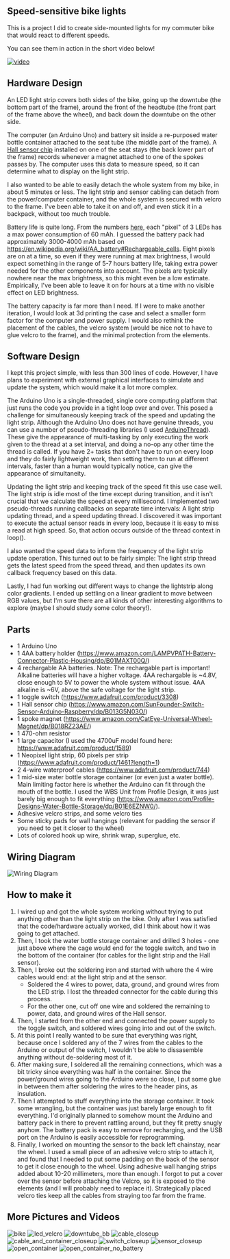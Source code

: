 ## Speed-sensitive bike lights

This is a project I did to create side-mounted lights for my commuter bike that would react to different speeds.

You can see them in action in the short video below!

[![video](http://img.youtube.com/vi/7HX3JH0OVps/0.jpg)](https://www.youtube.com/watch?v=7HX3JH0OVps)


## Hardware Design

An LED light strip covers both sides of the bike, going up the downtube (the bottom part of the frame), around the front of the headtube (the front part of the frame above the wheel), and back down the downtube on the other side.

The computer (an Arduino Uno) and battery sit inside a re-purposed water bottle container attached to the seat tube (the middle part of the frame). A [Hall sensor chip](https://en.wikipedia.org/wiki/Hall_effect_sensor) installed on one of the seat stays (the back lower part of the frame) records whenever a magnet attached to one of the spokes passes by. The computer uses this data to measure speed, so it can determine what to display on the light strip.

I also wanted to be able to easily detach the whole system from my bike, in about 5 minutes or less. The light strip and sensor cabling can detach from the power/computer container, and the whole system is secured with velcro to the frame. I've been able to take it on and off, and even stick it in a backpack, without too much trouble.

Battery life is quite long.
From the numbers [here](https://learn.adafruit.com/battery-power-for-led-pixels-and-strips/estimating-running-time), each "pixel" of 3 LEDs has a max power consumption of 60 mAh.
I guessed the battery pack had approximately 3000-4000 mAh based on https://en.wikipedia.org/wiki/AA_battery#Rechargeable_cells.
Eight pixels are on at a time, so even if they were running at max brightness, I would expect something in the range of 5-7 hours battery life, taking extra power needed for the other components into account.
The pixels are typically nowhere near the max brightness, so this might even be a low estimate.
Empirically, I've been able to leave it on for hours at a time with no visible effect on LED brightness.

The battery capacity is far more than I need. If I were to make another iteration, I would look at 3d printing the case and select a smaller form factor for the computer and power supply.
I would also rethink the placement of the cables, the velcro system (would be nice not to have to glue velcro to the frame), and the minimal protection from the elements.

## Software Design

I kept this project simple, with less than 300 lines of code.
However, I have plans to experiment with external graphical interfaces to simulate and update the system, which would make it a lot more complex.

The Arduino Uno is a single-threaded, single core computing platform that just runs the code you provide in a tight loop over and over.
This posed a challenge for simultaneously keeping track of the speed and updating the light strip.
Although the Arduino Uno does not have genuine threads, you can use a number of pseudo-threading libraries (I used [ArduinoThread](https://github.com/ivanseidel/ArduinoThread)). These give the appearance of multi-tasking by only executing the work given to the thread at a set interval, and doing a no-op any other time the thread is called. If you have 2+ tasks that don't have to run on every loop and they do fairly lightweight work, then setting them to run at different intervals, faster than a human would typically notice, can give the appearance of simultaneity.

Updating the light strip and keeping track of the speed fit this use case well. The light strip is idle most of the time except during transition, and it isn't crucial that we calculate the speed at every millisecond. I implemented two pseudo-threads running callbacks on separate time intervals: A light strip updating thread, and a speed updating thread. I discovered it was important to execute the actual sensor reads in every loop, because it is easy to miss a read at high speed. So, that action occurs outside of the thread context in loop().

I also wanted the speed data to inform the frequency of the light strip update operation. This turned out to be fairly simple: The light strip thread gets the latest speed from the speed thread, and then updates its own callback frequency based on this data.

Lastly, I had fun working out different ways to change the lightstrip along color gradients. I ended up settling on a linear gradient to move between RGB values, but I'm sure there are all kinds of other interesting algorithms to explore (maybe I should study some color theory!).

## Parts

- 1 Arduino Uno
- 1 4AA battery holder (https://www.amazon.com/LAMPVPATH-Battery-Connector-Plastic-Housing/dp/B01MAXT00Q/)
- 4 rechargable AA batteries. Note: The rechargable part is important! Alkaline batteries will have a higher voltage. 4AA rechargable is ~4.8V, close enough to 5V to power the whole system without issue. 4AA alkaline is ~6V, above the safe voltage for the light strip.
- 1 toggle switch (https://www.adafruit.com/product/3308)
- 1 Hall sensor chip (https://www.amazon.com/SunFounder-Switch-Sensor-Arduino-Raspberry/dp/B013G5N03O/)
- 1 spoke magnet (https://www.amazon.com/CatEye-Universal-Wheel-Magnet/dp/B018RZ23AE/)
- 1 470-ohm resistor
- 1 large capacitor (I used the 4700uF model found here: https://www.adafruit.com/product/1589)
- 1 Neopixel light strip, 60 pixels per strip (https://www.adafruit.com/product/1461?length=1)
- 2 4-wire waterproof cables (https://www.adafruit.com/product/744)
- 1 mid-size water bottle storage container (or even just a water bottle). Main limiting factor here is whether the Arduino can fit through the mouth of the bottle. I used the WBS Unit from Profile Design, it was just barely big enough to fit everything (https://www.amazon.com/Profile-Designs-Water-Bottle-Storage/dp/B01E6EZNW0/).
- Adhesive velcro strips, and some velcro ties
- Some sticky pads for wall hangings (relevant for padding the sensor if you need to get it closer to the wheel)
- Lots of colored hook up wire, shrink wrap, superglue, etc.

## Wiring Diagram

![Wiring Diagram](wiring_diagram.png)

## How to make it

1. I wired up and got the whole system working without trying to put anything other than the light strip on the bike. Only after I was satisfied that the code/hardware actually worked, did I think about how it was going to get attached.
1. Then, I took the water bottle storage container and drilled 3 holes - one just above where the cage would end for the toggle switch, and two in the bottom of the container (for cables for the light strip and the Hall sensor).
1. Then, I broke out the soldering iron and started with where the 4 wire cables would end: at the light strip and at the sensor.
      - Soldered the 4 wires to power, data, ground, and ground wires from the LED strip. I lost the threaded connector for the cable during this process.
      - For the other one, cut off one wire and soldered the remaining to power, data, and ground wires of the Hall sensor.
1. Then, I started from the other end and connected the power supply to the toggle switch, and soldered wires going into and out of the switch.
1. At this point I really wanted to be sure that everything was right, because once I soldered any of the 7 wires from the cables to the Arduino or output of the switch, I wouldn't be able to dissasemble anything without de-soldering most of it.
1. After making sure, I soldered all the remaining connections, which was a bit tricky since everything was half in the container. Since the power/ground wires going to the Arduino were so close, I put some glue in between them after soldering the wires to the header pins, as insulation.
1. Then I attempted to stuff everything into the storage container. It took some wrangling, but the container was just barely large enough to fit everything. I'd originally planned to somehow mount the Arduino and battery pack in there to prevent rattling around, but they fit pretty snugly anyhow. The battery pack is easy to remove for recharging, and the USB port on the Arduino is easily accessible for reprogramming.
1. Finally, I worked on mounting the sensor to the back left chainstay, near the wheel. I used a small piece of an adhesive velcro strip to attach it, and found that I needed to put some padding on the back of the sensor to get it close enough to the wheel. Using adhesive wall hanging strips added about 10-20 millimeters, more than enough. I forgot to put a cover over the sensor before attaching the Velcro, so it is exposed to the elements (and I will probably need to replace it). Strategically placed velcro ties keep all the cables from straying too far from the frame.

## More Pictures and Videos

![bike](pictures/whole_bike_off.jpg)
![led_velcro](pictures/light_strip_velcro_closeup.jpg)
![downtube_bb](pictures/downtube_and_bottom_bracket.jpg)
![cable_closeup](pictures/cable_closeup.jpg)
![cable_and_container_closeup](pictures/cable_and_container_closeup.jpg)
![switch_closeup](pictures/switch_closeup.jpg)
![sensor_closeup](pictures/sensor_closeup.jpg)
![open_container](pictures/battery_in_container.jpg)
![open_container_no_battery](pictures/rest_of_container.jpg)
